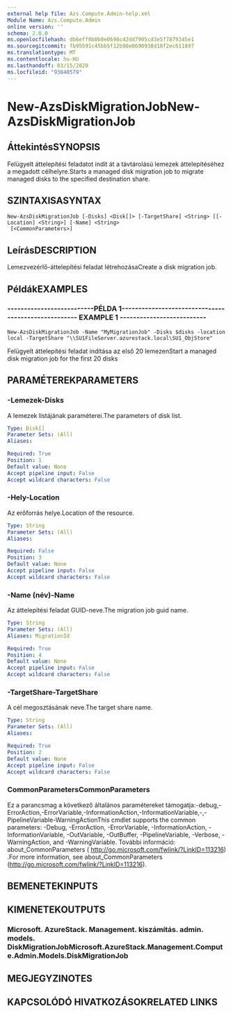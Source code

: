 ```yaml
---
external help file: Azs.Compute.Admin-help.xml
Module Name: Azs.Compute.Admin
online version: ''
schema: 2.0.0
ms.openlocfilehash: db6eff0b0b0e0698c42dd7905cd3e5f7879345e1
ms.sourcegitcommit: fb95591c45bb5f12b98e0690938d18f2ec611897
ms.translationtype: MT
ms.contentlocale: hu-HU
ms.lasthandoff: 03/15/2020
ms.locfileid: "93840579"
---
```

# <span data-ttu-id="71e31-101">New-AzsDiskMigrationJob</span><span class="sxs-lookup"><span data-stu-id="71e31-101">New-AzsDiskMigrationJob</span></span>

## <span data-ttu-id="71e31-102">Áttekintés</span><span class="sxs-lookup"><span data-stu-id="71e31-102">SYNOPSIS</span></span>
<span data-ttu-id="71e31-103">Felügyelt áttelepítési feladatot indít át a távtárolású lemezek áttelepítéséhez a megadott célhelyre.</span><span class="sxs-lookup"><span data-stu-id="71e31-103">Starts a managed disk migration job to migrate managed disks to the specified destination share.</span></span>

## <span data-ttu-id="71e31-104">SZINTAXISA</span><span class="sxs-lookup"><span data-stu-id="71e31-104">SYNTAX</span></span>

```
New-AzsDiskMigrationJob [-Disks] <Disk[]> [-TargetShare] <String> [[-Location] <String>] [-Name] <String>
 [<CommonParameters>]
```

## <span data-ttu-id="71e31-105">Leírás</span><span class="sxs-lookup"><span data-stu-id="71e31-105">DESCRIPTION</span></span>
<span data-ttu-id="71e31-106">Lemezvezérlő-áttelepítési feladat létrehozása</span><span class="sxs-lookup"><span data-stu-id="71e31-106">Create a disk migration job.</span></span>

## <span data-ttu-id="71e31-107">Példák</span><span class="sxs-lookup"><span data-stu-id="71e31-107">EXAMPLES</span></span>

### <span data-ttu-id="71e31-108">--------------------------PÉLDA 1--------------------------</span><span class="sxs-lookup"><span data-stu-id="71e31-108">-------------------------- EXAMPLE 1 --------------------------</span></span>
```
New-AzsDiskMigrationJob -Name "MyMigrationJob" -Disks $disks -location local -TargetShare "\\SU1FileServer.azurestack.local\SU1_ObjStore"
```

<span data-ttu-id="71e31-109">Felügyelt áttelepítési feladat indítása az első 20 lemezen</span><span class="sxs-lookup"><span data-stu-id="71e31-109">Start a managed disk migration job for the first 20 disks</span></span>

## <span data-ttu-id="71e31-110">PARAMÉTEREK</span><span class="sxs-lookup"><span data-stu-id="71e31-110">PARAMETERS</span></span>

### <span data-ttu-id="71e31-111">-Lemezek</span><span class="sxs-lookup"><span data-stu-id="71e31-111">-Disks</span></span>
<span data-ttu-id="71e31-112">A lemezek listájának paraméterei.</span><span class="sxs-lookup"><span data-stu-id="71e31-112">The parameters of disk list.</span></span>

```yaml
Type: Disk[]
Parameter Sets: (All)
Aliases: 

Required: True
Position: 1
Default value: None
Accept pipeline input: False
Accept wildcard characters: False
```

### <span data-ttu-id="71e31-113">-Hely</span><span class="sxs-lookup"><span data-stu-id="71e31-113">-Location</span></span>
<span data-ttu-id="71e31-114">Az erőforrás helye.</span><span class="sxs-lookup"><span data-stu-id="71e31-114">Location of the resource.</span></span>

```yaml
Type: String
Parameter Sets: (All)
Aliases: 

Required: False
Position: 3
Default value: None
Accept pipeline input: False
Accept wildcard characters: False
```

### <span data-ttu-id="71e31-115">-Name (név)</span><span class="sxs-lookup"><span data-stu-id="71e31-115">-Name</span></span>
<span data-ttu-id="71e31-116">Az áttelepítési feladat GUID-neve.</span><span class="sxs-lookup"><span data-stu-id="71e31-116">The migration job guid name.</span></span>

```yaml
Type: String
Parameter Sets: (All)
Aliases: MigrationId

Required: True
Position: 4
Default value: None
Accept pipeline input: False
Accept wildcard characters: False
```

### <span data-ttu-id="71e31-117">-TargetShare</span><span class="sxs-lookup"><span data-stu-id="71e31-117">-TargetShare</span></span>
<span data-ttu-id="71e31-118">A cél megosztásának neve.</span><span class="sxs-lookup"><span data-stu-id="71e31-118">The target share name.</span></span>

```yaml
Type: String
Parameter Sets: (All)
Aliases: 

Required: True
Position: 2
Default value: None
Accept pipeline input: False
Accept wildcard characters: False
```

### <span data-ttu-id="71e31-119">CommonParameters</span><span class="sxs-lookup"><span data-stu-id="71e31-119">CommonParameters</span></span>
<span data-ttu-id="71e31-120">Ez a parancsmag a következő általános paramétereket támogatja:-debug,-ErrorAction,-ErrorVariable,-InformationAction,-InformationVariable,-,-PipelineVariable-WarningAction</span><span class="sxs-lookup"><span data-stu-id="71e31-120">This cmdlet supports the common parameters: -Debug, -ErrorAction, -ErrorVariable, -InformationAction, -InformationVariable, -OutVariable, -OutBuffer, -PipelineVariable, -Verbose, -WarningAction, and -WarningVariable.</span></span> <span data-ttu-id="71e31-121">További információ: about_CommonParameters ( http://go.microsoft.com/fwlink/?LinkID=113216) .</span><span class="sxs-lookup"><span data-stu-id="71e31-121">For more information, see about_CommonParameters (http://go.microsoft.com/fwlink/?LinkID=113216).</span></span>

## <span data-ttu-id="71e31-122">BEMENETEK</span><span class="sxs-lookup"><span data-stu-id="71e31-122">INPUTS</span></span>

## <span data-ttu-id="71e31-123">KIMENETEK</span><span class="sxs-lookup"><span data-stu-id="71e31-123">OUTPUTS</span></span>

### <span data-ttu-id="71e31-124">Microsoft. AzureStack. Management. kiszámítás. admin. models. DiskMigrationJob</span><span class="sxs-lookup"><span data-stu-id="71e31-124">Microsoft.AzureStack.Management.Compute.Admin.Models.DiskMigrationJob</span></span>

## <span data-ttu-id="71e31-125">MEGJEGYZI</span><span class="sxs-lookup"><span data-stu-id="71e31-125">NOTES</span></span>

## <span data-ttu-id="71e31-126">KAPCSOLÓDÓ HIVATKOZÁSOK</span><span class="sxs-lookup"><span data-stu-id="71e31-126">RELATED LINKS</span></span>

